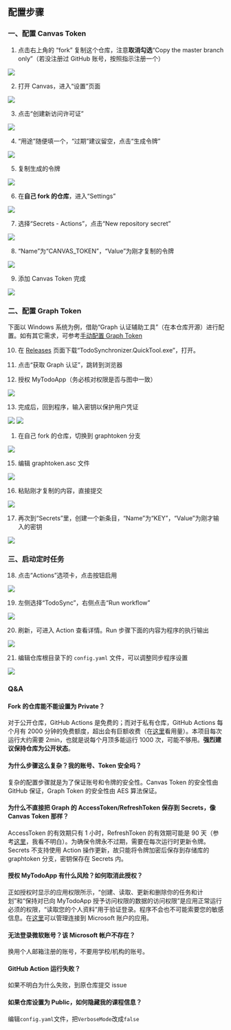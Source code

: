 ## 配置步骤
### 一、配置 Canvas Token

1. 点击右上角的 “fork” 复制这个仓库，注意**取消勾选**“Copy the master branch only”（若没注册过 GitHub 账号，按照指示注册一个）

![](https://s2.loli.net/2022/08/21/STBVjWhLsU6Dib1.png)

2. 打开 Canvas，进入“设置”页面

![](https://s2.loli.net/2022/08/21/bdnaM9jLhvCI4i3.png)

3. 点击“创建新访问许可证”

![](https://s2.loli.net/2022/08/21/FheNU1Rlz7X5cgS.png)

4. “用途”随便填一个，“过期”建议留空，点击“生成令牌”

![](https://s2.loli.net/2022/08/21/riymJ4DqvI2ZAPb.png)

5. 复制生成的令牌

![](https://s2.loli.net/2022/08/21/Eyej95vY3cCsVZT.png)

6. 在**自己 fork 的仓库**，进入“Settings”

![](https://s2.loli.net/2022/08/21/BuWYEbml4QsVUXq.png)

7. 选择“Secrets - Actions”，点击“New repository secret”

![](https://s2.loli.net/2022/08/21/FavMKjp4lGYIh6g.png)

8. “Name”为“CANVAS_TOKEN”，“Value”为刚才复制的令牌

![](https://s2.loli.net/2022/08/21/lNoKxvDZgFXWkyA.png)

9. 添加 Canvas Token 完成

![](https://s2.loli.net/2022/08/21/kULpJbrxvgEGzCQ.png)

### 二、配置 Graph Token

下面以 Windows 系统为例，借助“Graph 认证辅助工具”（在本仓库开源）进行配置。如有其它需求，可参考[手动配置 Graph Token](./graph-token-manually.md)

10.  在 [Releases](../../../releases) 页面下载“TodoSynchronizer.QuickTool.exe”，打开。

11.  点击“获取 Graph 认证”，跳转到浏览器

12.  授权 MyTodoApp（务必核对权限是否与图中一致）

![](https://s2.loli.net/2022/08/21/JiYnCMUPshc5RGd.png)

13. 完成后，回到程序，输入密钥以保护用户凭证

![](https://s2.loli.net/2022/09/15/FH8TxICgpovdhs7.png)
![](https://s2.loli.net/2022/09/14/Em9aWxLCMkZf23H.png)

1.  在自己 fork 的仓库，切换到 graphtoken 分支

![](https://s2.loli.net/2022/08/21/NzJRe4E5LSlYVGb.png)

15. 编辑 graphtoken.asc 文件

![](https://s2.loli.net/2022/09/14/6DLgz7mHQdVSnZ2.png)

16. 粘贴刚才复制的内容，直接提交

![](https://s2.loli.net/2022/08/21/fdGqptNy4FZc9Vz.png)

17. 再次到“Secrets”里，创建一个新条目，“Name”为“KEY”，“Value”为刚才输入的密钥

![](https://s2.loli.net/2022/09/14/4akGQOzVLH7nYvC.png)

### 三、启动定时任务

18. 点击“Actions”选项卡，点击按钮启用

![](https://s2.loli.net/2022/08/21/qtCnKdpPWRFNbgM.png)

19. 左侧选择“TodoSync”，右侧点击“Run workflow”

![](https://s2.loli.net/2022/08/21/2kcXUByTOaoLIiv.png)

20. 刷新，可进入 Action 查看详情。Run 步骤下面的内容为程序的执行输出

![](https://s2.loli.net/2022/08/21/kmUFi2YlMH1xbuK.png)

21. 编辑仓库根目录下的 `config.yaml` 文件，可以调整同步程序设置

![](https://s2.loli.net/2022/08/22/mcK5afDhRXSUCVM.png)

### Q&A
#### Fork 的仓库能不能设置为 Private？

对于公开仓库，GitHub Actions 是免费的；而对于私有仓库，GitHub Actions 每个月有 2000 分钟的免费额度，超出会有巨额收费（在[这里](https://github.com/settings/billing)看用量）。本项目每次运行大约需要 2min，也就是说每个月顶多能运行 1000 次，可能不够用。**强烈建议保持仓库为公开状态**。

#### 为什么步骤这么复杂？我的账号、Token 安全吗？

复杂的配置步骤就是为了保证账号和令牌的安全性。Canvas Token 的安全性由 GitHub 保证，Graph Token 的安全性由 AES 算法保证。

#### 为什么不直接把 Graph 的 AccessToken/RefreshToken 保存到 Secrets，像 Canvas Token 那样？

AccessToken 的有效期只有 1 小时，RefreshToken 的有效期可能是 90 天（参考[这里](https://docs.microsoft.com/zh-cn/azure/active-directory/develop/active-directory-configurable-token-lifetimes#refresh-and-session-token-lifetime-policy-properties)，我看不明白）。为确保令牌永不过期，需要在每次运行时更新令牌。Secrets 不支持使用 Action 操作更新，故只能将令牌加密后保存到存储库的 graphtoken 分支，密钥保存在 Secrets 内。

#### 授权 MyTodoApp 有什么风险？如何取消此授权？

正如授权时显示的应用权限所示，“创建、读取、更新和删除你的任务和计划”和“保持对已向 MyTodoApp 授予访问权限的数据的访问权限”是应用正常运行必须的权限，“读取您的个人资料”用于验证登录。程序不会也不可能索要您的敏感信息。在[这里](https://account.live.com/consent/Manage)可以管理连接到 Microsoft 账户的应用。

#### 无法登录微软账号？该 Microsoft 帐户不存在？

换用个人邮箱注册的账号，不要用学校/机构的账号。

#### GitHub Action 运行失败？

如果不明白为什么失败，到原仓库提交 issue

#### 如果仓库设置为 Public，如何隐藏我的课程信息？

编辑`config.yaml`文件，把`VerboseMode`改成`false`